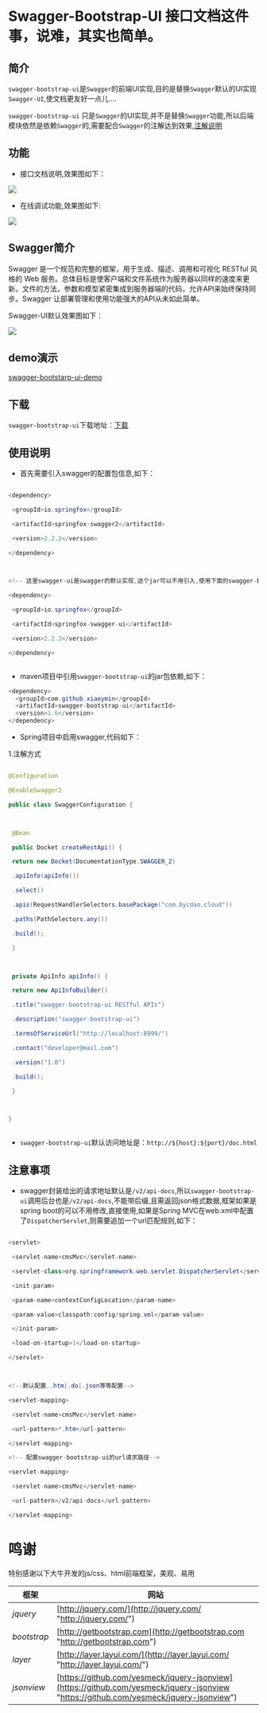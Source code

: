 # Swagger-Bootstrap-UI 接口文档这件事，说难，其实也简单。

## 简介



`swagger-bootstrap-ui`是`Swagger`的前端UI实现,目的是替换`Swagger`默认的UI实现`Swagger-UI`,使文档更友好一点儿....



`swagger-bootstrap-ui` 只是`Swagger`的UI实现,并不是替换`Swagger`功能,所以后端模块依然是依赖`Swagger`的,需要配合`Swagger`的注解达到效果,[注解说明](swagger-annotation.md)





## 功能


* 接口文档说明,效果图如下：



![](https://xiaoymin.github.io/cloud-sdk-doc/assets/apidoc.jpg)

* 在线调试功能,效果图如下:

![](https://xiaoymin.github.io/cloud-sdk-doc/assets/debug1.jpg)

## Swagger简介



Swagger 是一个规范和完整的框架，用于生成、描述、调用和可视化 RESTful 风格的 Web 服务。总体目标是使客户端和文件系统作为服务器以同样的速度来更新。文件的方法，参数和模型紧密集成到服务器端的代码，允许API来始终保持同步。Swagger 让部署管理和使用功能强大的API从未如此简单。



Swagger-UI默认效果图如下：



![](https://xiaoymin.github.io/cloud-sdk-doc/assets/swagger.png)



## demo演示

[swagger-bootstarp-ui-demo](http://git.oschina.net/xiaoym/swagger-bootstrap-ui-demo)



## 下载



`swagger-bootstrap-ui`下载地址：[下载](http://git.oschina.net/xiaoym/swagger-bootstrap-ui/releases)



## 使用说明





* 首先需要引入swagger的配置包信息,如下：



```java

<dependency>

 <groupId>io.springfox</groupId>

 <artifactId>springfox-swagger2</artifactId>

 <version>2.2.2</version>

</dependency>



<!-- 这里swagger-ui是swagger的默认实现,这个jar可以不用引入,使用下面的swagger-bootstrap-ui替代--->

<dependency>

 <groupId>io.springfox</groupId>

 <artifactId>springfox-swagger-ui</artifactId>

 <version>2.2.2</version>

</dependency>



```






* maven项目中引用`swagger-bootstrap-ui`的jar包依赖,如下：



```java
<dependency>
  <groupId>com.github.xiaoymin</groupId>
  <artifactId>swagger-bootstrap-ui</artifactId>
  <version>1.6</version>
</dependency>
```



* Spring项目中启用swagger,代码如下：


1.注解方式



```java

@Configuration

@EnableSwagger2

public class SwaggerConfiguration {



 @Bean

 public Docket createRestApi() {

 return new Docket(DocumentationType.SWAGGER_2)

 .apiInfo(apiInfo())

 .select()

 .apis(RequestHandlerSelectors.basePackage("com.bycdao.cloud"))

 .paths(PathSelectors.any())

 .build();

 }



 private ApiInfo apiInfo() {

 return new ApiInfoBuilder()

 .title("swagger-bootstrap-ui RESTful APIs")

 .description("swagger-bootstrap-ui")

 .termsOfServiceUrl("http://localhost:8999/")

 .contact("developer@mail.com")

 .version("1.0")

 .build();

 }



}



```



* `swagger-bootstrap-ui`默认访问地址是：`http://${host}:${port}/doc.html`



## 注意事项



* swagger封装给出的请求地址默认是`/v2/api-docs`,所以`swagger-bootstrap-ui`调用后台也是`/v2/api-docs`,不能带后缀,且需返回json格式数据,框架如果是spring boot的可以不用修改,直接使用,如果是Spring MVC在web.xml中配置了`DispatcherServlet`,则需要追加一个url匹配规则,如下：



```java

<servlet>

 <servlet-name>cmsMvc</servlet-name>

 <servlet-class>org.springframework.web.servlet.DispatcherServlet</servlet-class>

 <init-param>

 <param-name>contextConfigLocation</param-name>

 <param-value>classpath:config/spring.xml</param-value>

 </init-param>

 <load-on-startup>1</load-on-startup>

</servlet>



<!--默认配置,.htm|.do|.json等等配置-->

<servlet-mapping>

 <servlet-name>cmsMvc</servlet-name>

 <url-pattern>*.htm</url-pattern>

</servlet-mapping>

<!-- 配置swagger-bootstrap-ui的url请求路径-->

<servlet-mapping>

 <servlet-name>cmsMvc</servlet-name>

 <url-pattern>/v2/api-docs</url-pattern>

</servlet-mapping>

```
# 鸣谢

特别感谢以下大牛开发的js/css、html前端框架，美观、易用

| 框架          | 网站                                       |
| ----------- | ---------------------------------------- |
| *jquery*    | [http://jquery.com/](http://jquery.com/ "http://jquery.com/") |
| *bootstrap* | [http://getbootstrap.com](http://getbootstrap.com "http://getbootstrap.com") |
| *layer*     | [http://layer.layui.com/](http://layer.layui.com/ "http://layer.layui.com/") |
| *jsonview*  | [https://github.com/yesmeck/jquery-jsonview](https://github.com/yesmeck/jquery-jsonview "https://github.com/yesmeck/jquery-jsonview") |
